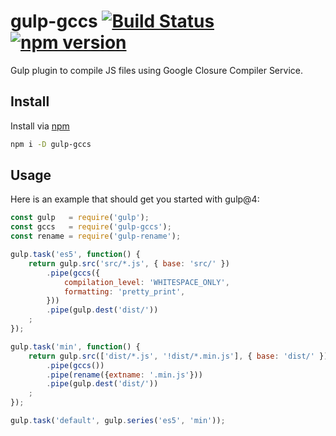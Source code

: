 # gulp-gccs [![Build Status](https://travis-ci.com/duzun/gulp-gccs.svg?branch=master)](https://travis-ci.com/duzun/gulp-gccs) [![npm version](https://badge.fury.io/js/gulp-gccs.svg)](https://badge.fury.io/js/gulp-gccs)

Gulp plugin to compile JS files using Google Closure Compiler Service.


## Install 

Install via [npm](https://www.npmjs.com/package/gulp-gccs)

```sh
npm i -D gulp-gccs
```


## Usage

Here is an example that should get you started with gulp@4:

```js
const gulp   = require('gulp');
const gccs   = require('gulp-gccs');
const rename = require('gulp-rename');

gulp.task('es5', function() {
    return gulp.src('src/*.js', { base: 'src/' })
        .pipe(gccs({
            compilation_level: 'WHITESPACE_ONLY',
            formatting: 'pretty_print',
        }))
        .pipe(gulp.dest('dist/'))
    ;
});

gulp.task('min', function() {
    return gulp.src(['dist/*.js', '!dist/*.min.js'], { base: 'dist/' })
        .pipe(gccs())
        .pipe(rename({extname: '.min.js'}))
        .pipe(gulp.dest('dist/'))
    ;
});

gulp.task('default', gulp.series('es5', 'min'));

```
